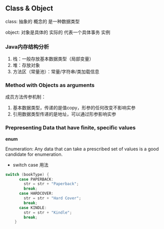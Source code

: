 ## Class & Object
class: 抽象的 概念的 是一种数据类型

object: 对象是具体的 实际的 代表一个具体事务 实例

### Java内存结构分析
1. 栈：一般存放基本数据类型（局部变量）
2. 堆：存放对象
3. 方法区（常量池）：常量/字符串/类加载信息

### Method with Objects as arguments

成员方法传参机制：
1. 基本数据类型，传递的是值copy，形参的任何改变不影响实参
2. 引用数据类型传递的是地址，可以通过形参影响实参


### Prepresenting Data that have finite, specific values

**enum**

Enumeration: Any data that can take a prescribed set of values is a good candidate 
for enumeration.

- switch case 用法
```java
switch (bookType) {
      case PAPERBACK:
        str = str + "Paperback";
        break;
      case HARDCOVER:
        str = str + "Hard Cover";
        break;
      case KINDLE:
        str = str + "Kindle";
        break;
    }
```


